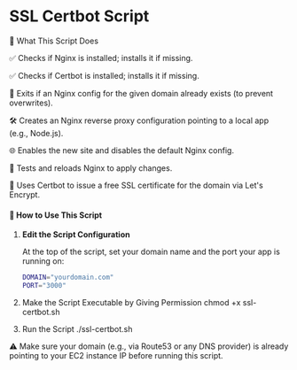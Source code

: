 # SSL Certbot Script
🔧 What This Script Does

✅ Checks if Nginx is installed; installs it if missing.

✅ Checks if Certbot is installed; installs it if missing.

🚫 Exits if an Nginx config for the given domain already exists (to prevent overwrites).

🛠 Creates an Nginx reverse proxy configuration pointing to a local app (e.g., Node.js).

🌐 Enables the new site and disables the default Nginx config.

🔄 Tests and reloads Nginx to apply changes.

🔐 Uses Certbot to issue a free SSL certificate for the domain via Let's Encrypt.


#### 🚀 How to Use This Script

1. **Edit the Script Configuration**
   
   At the top of the script, set your domain name and the port your app is running on:
   ```bash
   DOMAIN="yourdomain.com"
   PORT="3000"

2. Make the Script Executable by Giving Permission
	chmod +x ssl-certbot.sh

3. Run the Script
	./ssl-certbot.sh

⚠️ Make sure your domain (e.g., via Route53 or any DNS provider) is already pointing to your EC2 instance IP before running this script.
